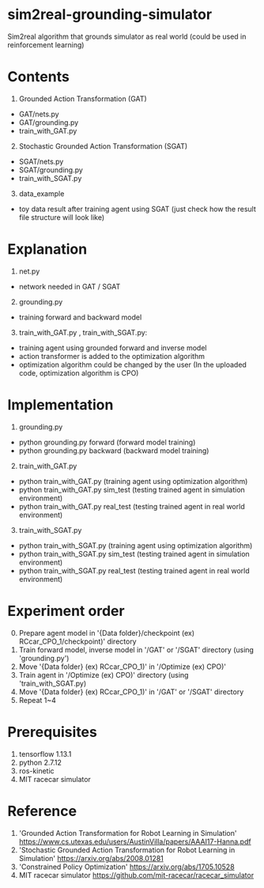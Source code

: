 # sim2real-grounding-simulator
Sim2real algorithm that grounds simulator as real world (could be used in reinforcement learning)


# Contents
1) Grounded Action Transformation (GAT)
  - GAT/nets.py
  - GAT/grounding.py
  - train_with_GAT.py
2) Stochastic Grounded Action Transformation (SGAT)
  - SGAT/nets.py
  - SGAT/grounding.py
  - train_with_SGAT.py
3) data_example
  - toy data result after training agent using SGAT
  (just check how the result file structure will look like)


# Explanation
1) net.py
  - network needed in GAT / SGAT
2) grounding.py
  - training forward and backward model
3) train_with_GAT.py , train_with_SGAT.py: 
  - training agent using grounded forward and inverse model
  - action transformer is added to the optimization algorithm
  - optimization algorithm could be changed by the user 
  (In the uploaded code, optimization algorithm is CPO)


# Implementation
1) grounding.py
- python grounding.py forward 
(forward model training)
- python grounding.py backward
(backward model training)
2) train_with_GAT.py
- python train_with_GAT.py
(training agent using optimization algorithm)
- python train_with_GAT.py sim_test
(testing trained agent in simulation environment)
- python train_with_GAT.py real_test
(testing trained agent in real world environment)
3) train_with_SGAT.py
- python train_with_SGAT.py
(training agent using optimization algorithm)
- python train_with_SGAT.py sim_test
(testing trained agent in simulation environment)
- python train_with_SGAT.py real_test
(testing trained agent in real world environment)


# Experiment order
0. Prepare agent model in '{Data folder}/checkpoint (ex) RCcar_CPO_1/checkpoint)' directory
1. Train forward model, inverse model in '/GAT' or '/SGAT' directory (using 'grounding.py')
2. Move '{Data folder} (ex) RCcar_CPO_1)' in '/Optimize (ex) CPO)'
3. Train agent in '/Optimize (ex) CPO)' directory (using 'train_with_SGAT.py)
4. Move '{Data folder} (ex) RCcar_CPO_1)' in '/GAT' or '/SGAT' directory
5. Repeat 1~4

# Prerequisites
1) tensorflow 1.13.1
2) python 2.7.12
3) ros-kinetic
4) MIT racecar simulator


# Reference
1) 'Grounded Action Transformation for Robot Learning in Simulation'
https://www.cs.utexas.edu/users/AustinVilla/papers/AAAI17-Hanna.pdf
2) 'Stochastic Grounded Action Transformation for Robot Learning in Simulation'
https://arxiv.org/abs/2008.01281
3) 'Constrained Policy Optimization'
https://arxiv.org/abs/1705.10528
4) MIT racecar simulator
https://github.com/mit-racecar/racecar_simulator
